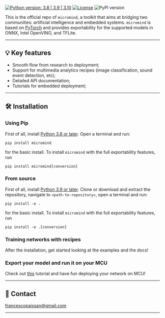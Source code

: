 [![Python version: 3.8 | 3.9 | 3.10](https://img.shields.io/badge/python-3.8%20|3.9%20|%203.10-blue)](https://www.python.org/downloads/)
[![License](https://img.shields.io/badge/License-Apache_2.0-blue.svg)](https://github.com/fpaissan/micromind/blob/main/LICENSE)
![PyPI version](https://img.shields.io/pypi/v/micromind)

This is the official repo of `micromind`, a toolkit that aims at bridging two communities: artificial intelligence and embedded systems. `micromind` is based on [PyTorch](https://pytorch.org) and provides exportability for the supported models in ONNX, Intel OpenVINO, and TFLite.

---------------------------------------------------------------------------------------------------------

## 💡 Key features

- Smooth flow from research to deployment;
- Support for multimedia analytics recipes (image classification, sound event detection, etc);
- Detailed API documentation;
- Tutorials for embedded deployment;

---------------------------------------------------------------------------------------------------------

## 🛠️️ Installation

### Using Pip

First of all, install [Python 3.8 or later](https://www.python.org). Open a terminal and run:

```
pip install micromind
```
for the basic install. To install `micromind` with the full exportability features, run

```
pip install micromind[conversion]
```

### From source

First of all, install [Python 3.9 or later](https://www.python.org).
Clone or download and extract the repository, navigate to `<path-to-repository>`, open a
terminal and run:

```
pip install -e .
```
for the basic install. To install `micromind` with the full exportability features, run

```
pip install -e .[conversion]
```

### Training networks with recipes

After the installation, get started looking at the examples and the docs!

### Export your model and run it on your MCU
Check out [this](https://docs.google.com/document/d/1zt5urvNtI9VSJcoJdIeo10YrdH-tZNcS4JHbT1z5udI/edit?usp=sharing)
tutorial and have fun deploying your network on MCU!

---------------------------------------------------------------------------------------------------------

## 📧 Contact

[francescopaissan@gmail.com](mailto:francescopaissan@gmail.com)

---------------------------------------------------------------------------------------------------------

